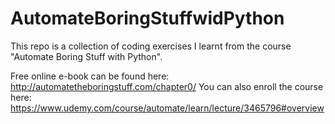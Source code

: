 # AutomateBoringStuffwidPython
This repo is a collection of coding exercises I learnt from the course "Automate Boring Stuff with Python".

Free online e-book can be found here: http://automatetheboringstuff.com/chapter0/
You can also enroll the course here: https://www.udemy.com/course/automate/learn/lecture/3465796#overview
